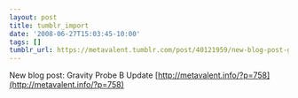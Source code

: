 ```yaml
---
layout: post
title: tumblr_import
date: '2008-06-27T15:03:45-10:00'
tags: []
tumblr_url: https://metavalent.tumblr.com/post/40121959/new-blog-post-gravity-probe-b-update
---
```

New blog post: Gravity Probe B Update [http://metavalent.info/?p=758](http://metavalent.info/?p=758)

